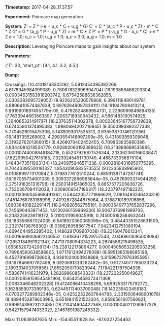 **Timestamp:** 2017-04-28_17.37.57

**Experiment:** Poincare map generation

**System:**
Z' = Z * (-e + u_c * C + u_g * G) 
C' = C * (a_c * P - u_c * Z) - m * C * Z 
G' = G * (a_g * P - u_g * Z) + m * C * Z 
P' = P * (-a_g * G - a_c * C) + e * Z 
e = 1.0; u_c = 1.0; u_g = 1.0; a_c = 3.0; a_g = 1.0; m = 1.0

**Description:** Leveraging Poincare maps to gain insights about our system

**Parameters:**

{'T': 30, 'start_pt': [9.1, 4.1, 3.2, 4.5]}

**Dump:**



Crossings:
(10.41018163305192, 5.0912454395382269, 4.6178945984399089, 0.78067832896994704)
(18.193889488203304, 0.00034631583916203742, 0.67542588638362855, 2.0303383095739052)
(8.9226205336578968, 6.3991119480149781, 4.8806410574487638, 0.69762646087836111)
(18.191047608413214, 5.9919601897455779e-05, 0.4792824869954731, 2.2296099849894135)
(7.7633944663563597, 7.2063718930943432, 4.5661483190574925, 1.364085321491797)
(18.237635114302378, 0.00023645167756739839, 0.67405901374895383, 1.9880694202710945)
(9.3500993892377338, 5.7704526015475306, 5.1439093017535313, 0.63553870746120156)
(18.1487355269002, 4.2993654148997299e-05, 0.431893859309048, 2.3193276201366015)
(8.4268070402452455, 6.709863935980386, 4.8344084218504779, 0.92892060192389625)
(18.213889689535865, 0.00010744008849184719, 0.55237926871526344, 2.1336236016603847)
(7.6229950427615165, 7.3239245491730749, 4.468733056875104, 1.4843473511903134)
(18.240975946571336, 0.00028104016950775395, 0.70443395500181327, 1.9543090582573555)
(9.12335838995903, 6.0108899773170847, 5.0798377612510244, 0.68591387147287741)
(18.167055734001039, 5.3093372866965644e-05, 0.4576993374944292, 2.2751918351316798)
(8.2303149151865025, 6.8857577206836726, 4.7530267094112029, 1.0309006547186317)
(18.223797497182225, 0.00013360045668491362, 0.58442057771866629, 2.0916483246424318)
(7.4514768783188998, 7.4092872844875064, 4.3788710189706856, 1.6603648182229147)
(18.240928562755101, 0.00035497737652837296, 0.745690443871453, 1.9130260159969206)
(8.9067376981989703, 6.2382259236118172, 5.0100311956045918, 0.74500518258463244)
(18.183356867024035, 6.5418920360065099e-05, 0.48440351528631509, 2.232174198769302)
(8.0396260586617547, 7.0423412751080194, 4.6694044952395402, 1.1486281709907038)
(18.23160478613341, 0.00016669006822146552, 0.61836721529757543, 2.0498613085008084)
(7.2853184961921347, 7.4713708094374223, 4.2874586219496535, 1.8558520724208134)
(18.238122178864277, 0.00045056532205033258, 0.78964590638588805, 1.8717813494278088)
(8.6951385198685198, 6.4527916999736608, 4.9361024003938869, 0.81596737976395595)
(18.197846897762499, 8.0920681336282482e-05, 0.51274077785033234, 2.189331403705856)
(7.8552050710829944, 7.1784221787504938, 4.5836741416231979, 1.282698608543333)
(18.237202250049627, 0.00020856159545481904, 0.65425458373471368, 2.0083346046202228)
(9.4124096410438298, 5.6992533175792772, 5.1638859073399193, 0.62445113403700048)
(18.143235423456183, 4.0703277289802346e-05, 0.42522322637644783, 2.3315006468901078)
(8.4894452878603985, 6.6519841521523304, 4.8586561607560821, 0.89991439923122485)
(18.210414604422368, 0.00010040211280617378, 0.54271579474033027, 2.1467691987245332)

Max:
11.0639387635
Min:
-154.65511628
Av:
-87.6327254463